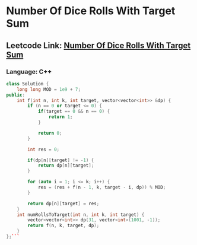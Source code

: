 # Number Of Dice Rolls With Target Sum

## Leetcode Link: [Number Of Dice Rolls With Target Sum](https://leetcode.com/problems/number-of-dice-rolls-with-target-sum/)
### Language: C++

```cpp
class Solution {
    long long MOD = 1e9 + 7;
public:
    int f(int n, int k, int target, vector<vector<int>> &dp) {
        if (n == 0 or target <= 0) {
            if(target == 0 && n == 0) {
                return 1;
            }

            return 0;
        }

        int res = 0;

        if(dp[n][target] != -1) {
            return dp[n][target];
        }

        for (auto i = 1; i <= k; i++) {
            res = (res + f(n - 1, k, target - i, dp)) % MOD;
        }

        return dp[n][target] = res;
    }
    int numRollsToTarget(int n, int k, int target) {
        vector<vector<int>> dp(31, vector<int>(1001, -1));
        return f(n, k, target, dp);
    }
};```



